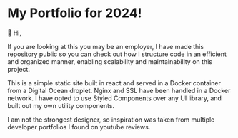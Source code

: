# My Portfolio for 2024!

👋 Hi,

If you are looking at this you may be an employer, I have made this repository public so you can check out how I structure code in an efficient and organized manner, enabling scalability and maintainability on this project.

This is a simple static site built in react and served in a Docker container from a Digital Ocean droplet. Nginx and SSL have been handled in a Docker network. I have opted to use Styled Components over any UI library, and built out my own utility components.

I am not the strongest designer, so inspiration was taken from multiple developer portfolios I found on youtube reviews.
